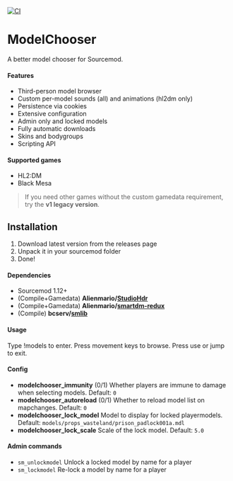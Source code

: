 [![CI](https://github.com/Alienmario/ModelChooser/actions/workflows/plugin.yml/badge.svg)](https://github.com/Alienmario/ModelChooser/actions/workflows/plugin.yml)

# ModelChooser
 A better model chooser for Sourcemod.

#### Features
- Third-person model browser
- Custom per-model sounds (all) and animations (hl2dm only)
- Persistence via cookies
- Extensive configuration
- Admin only and locked models
- Fully automatic downloads
- Skins and bodygroups
- Scripting API

#### Supported games
- HL2:DM
- Black Mesa

> If you need other games without the custom gamedata requirement, try the **v1 legacy version**.
## Installation
1. Download latest version from the releases page
2. Unpack it in your sourcemod folder
3. Done!

#### Dependencies
- Sourcemod 1.12+
- (Compile+Gamedata) **Alienmario/[StudioHdr](https://github.com/Alienmario/StudioHdr)**
- (Compile+Gamedata) **Alienmario/[smartdm-redux](https://github.com/Alienmario/smartdm-redux)**
- (Compile) **bcserv/[smlib](https://github.com/bcserv/smlib/tree/transitional_syntax)**

#### Usage
Type !models to enter. Press movement keys to browse. Press use or jump to exit.

#### Config
- **modelchooser_immunity** (0/1) Whether players are immune to damage when selecting models. Default: `0`
- **modelchooser_autoreload** (0/1) Whether to reload model list on mapchanges. Default: `0`
- **modelchooser_lock_model** Model to display for locked playermodels. Default: `models/props_wasteland/prison_padlock001a.mdl`
- **modelchooser_lock_scale** Scale of the lock model. Default: `5.0`

#### Admin commands
- `sm_unlockmodel` Unlock a locked model by name for a player
- `sm_lockmodel` Re-lock a model by name for a player

